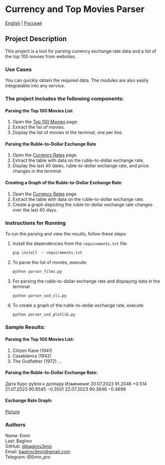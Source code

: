 # Currency and Top Movies Parser

[English](README.md) | [Русский](README-ru.md)

## Project Description

This project is a tool for parsing currency exchange rate data and a list of the top 100 movies from websites.

### Use Cases

You can quickly obtain the required data. The modules are also easily integratable into any service.

### The project includes the following components:

#### Parsing the Top 100 Movies List

1. Open the [Top 100 Movies](https://www.afi.com/afis-100-years-100-movies/) page.
2. Extract the list of movies.
3. Display the list of movies in the terminal, one per line.

#### Parsing the Ruble-to-Dollar Exchange Rate

1. Open the [Currency Rates](http://mfd.ru/currency/?currency=USD) page.
2. Extract the table with data on the ruble-to-dollar exchange rate.
3. Display the last 40 dates, ruble-to-dollar exchange rate, and price changes in the terminal.

#### Creating a Graph of the Ruble-to-Dollar Exchange Rate

1. Open the [Currency Rates](http://mfd.ru/currency/?currency=USD) page.
2. Extract the table with data on the ruble-to-dollar exchange rate.
3. Create a graph depicting the ruble-to-dollar exchange rate changes over the last 40 days.

### Instructions for Running

To run the parsing and view the results, follow these steps:

1. Install the dependencies from the `requirements.txt` file:

   ```bash
   pip install -r requirements.txt
   
2. To parse the list of movies, execute:
    ```bash
    python parser_films.py

3. For parsing the ruble-to-dollar exchange rate and displaying data in the terminal:
    ```bash
    python parser_usd_cli.py

4. To create a graph of the ruble-to-dollar exchange rate, execute:
    ```bash
    python parser_usd_plotlib.py

### Sample Results:

#### Parsing the Top 100 Movies List:
1. Citizen Kane (1941)
2. Casablanca (1942)
3. The Godfather (1972)
...

#### Parsing the Ruble-to-Dollar Exchange Rate:

Дата        Курс рубля к доллару  Изменение
20.07.2023  91.2046               +0.514
21.07.2023  90.8545               −0.3501
22.07.2023  90.3846               −0.4699

#### Exchange Rate Graph:

[Picture](image%2Ffigure.png)

### Authors

Name: Emin <br>
Last: Bagirov <br>
GitHub: [@bagirov3min](https://github.com/bagirov3min) <br>
Email: bagirov3min@gmail.com <br>
Telegram: @Emin_pro <br>
